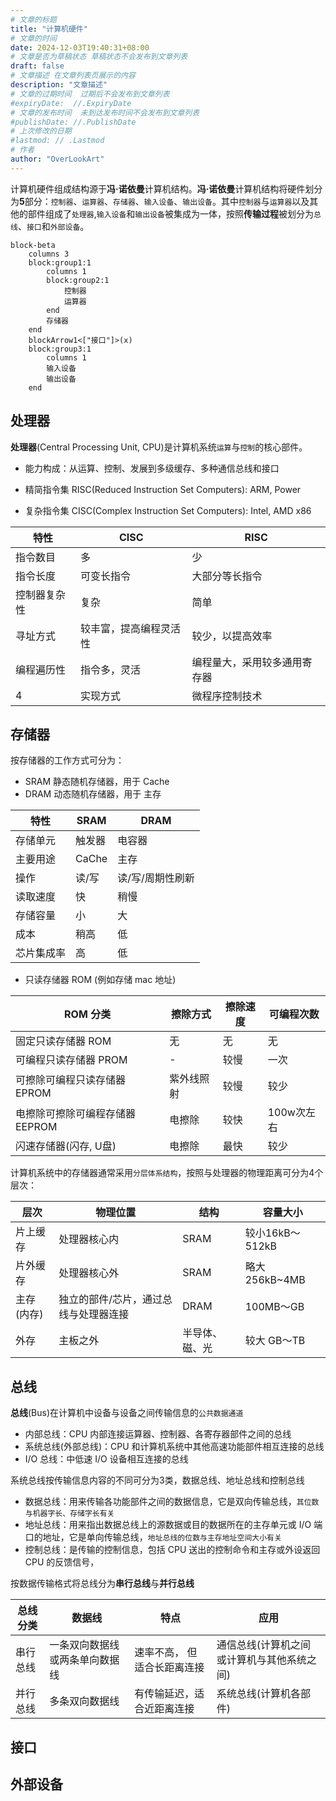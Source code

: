 ```yaml
---
# 文章的标题
title: "计算机硬件"
# 文章的时间
date: 2024-12-03T19:40:31+08:00
# 文章是否为草稿状态 草稿状态不会发布到文章列表
draft: false
# 文章描述 在文章列表页展示的内容
description: "文章描述"
# 文章的过期时间  过期后不会发布到文章列表
#expiryDate:  //.ExpiryDate
# 文章的发布时间  未到达发布时间不会发布到文章列表
#publishDate: //.PublishDate
# 上次修改的日期
#lastmod: // .Lastmod
# 作者
author: "OverLookArt"
---
```


计算机硬件组成结构源于**冯·诺依曼**计算机结构。**冯·诺依曼**计算机结构将硬件划分为**5**部分：`控制器`、`运算器`、`存储器`、`输入设备`、`输出设备`。其中`控制器`与`运算器`以及其他的部件组成了`处理器`,`输入设备`和`输出设备`被集成为一体，按照**传输过程**被划分为`总线`、`接口`和`外部设备`。

``` mermaid
block-beta
    columns 3
    block:group1:1
        columns 1
        block:group2:1
            控制器
            运算器
        end
        存储器
    end
    blockArrow1<["接口"]>(x)
    block:group3:1
        columns 1
        输入设备 
        输出设备
    end
```

## 处理器

**处理器**(Central Processing Unit, CPU)是计算机系统`运算`与`控制`的核心部件。

* 能力构成：从运算、控制、发展到多级缓存、多种通信总线和接口

* 精简指令集 RISC(Reduced Instruction Set Computers): ARM, Power 
* 复杂指令集 CISC(Complex Instruction Set Computers): Intel, AMD x86

|特性|CISC|RISC|
|---|---|---|
|指令数目|多|少|
|指令长度|可变长指令|大部分等长指令|
|控制器复杂性|复杂|简单|
|寻址方式|较丰富，提高编程灵活性|较少，以提高效率|
|编程遍历性|指令多，灵活|编程量大，采用较多通用寄存器|
4|实现方式|微程序控制技术|采用硬布线逻辑控制优化编译程序，采用流水线技术|

## 存储器

按存储器的工作方式可分为：

* SRAM 静态随机存储器，用于 Cache
* DRAM 动态随机存储器，用于 主存

| 特性 | SRAM | DRAM |
| --- | --- | --- |
| 存储单元 | 触发器 | 电容器 |
| 主要用途 | CaChe | 主存 |
| 操作 | 读/写 | 读/写/周期性刷新 |
| 读取速度 | 快 | 稍慢 |
| 存储容量 | 小 | 大 |
| 成本 | 稍高 | 低 |
| 芯片集成率 | 高 | 低 |

* 只读存储器 ROM (例如存储 mac 地址)

| ROM 分类 | 擦除方式 | 擦除速度 | 可编程次数 |
| --- | --- | --- | --- |
| 固定只读存储器 ROM | 无 | 无 | 无 |
| 可编程只读存储器 PROM | - | 较慢 | 一次 |
| 可擦除可编程只读存储器 EPROM | 紫外线照射 | 较慢 | 较少 |
| 电擦除可擦除可编程存储器 EEPROM | 电擦除 | 较快 | 100w次左右 |
| 闪速存储器(闪存, U盘) | 电擦除 | 最快 | 较少 |

计算机系统中的存储器通常采用`分层体系结构`，按照与处理器的物理距离可分为4个层次：

| 层次 | 物理位置 | 结构 | 容量大小 |
| --- | --- | --- | --- |
| 片上缓存 | 处理器核心内 | SRAM | 较小16kB～512kB |
| 片外缓存 | 处理器核心外 | SRAM | 略大256kB~4MB |
| 主存(内存) | 独立的部件/芯片，通过总线与处理器连接 | DRAM | 100MB～GB |
| 外存 | 主板之外 | 半导体、磁、光 | 较大 GB～TB |

## 总线

**总线**(Bus)在计算机中设备与设备之间传输信息的`公共数据通道`

* 内部总线：CPU 内部连接运算器、控制器、各寄存器部件之间的总线  
* 系统总线(外部总线)：CPU 和计算机系统中其他高速功能部件相互连接的总线
* I/O 总线：中低速 I/O 设备相互连接的总线

系统总线按传输信息内容的不同可分为3类，数据总线、地址总线和控制总线

* 数据总线：用来传输各功能部件之间的数据信息，它是双向传输总线，`其位数与机器字长、存储字长有关`  
* 地址总线：用来指出数据总线上的源数据或目的数据所在的主存单元或 I/O 端口的地址，它是单向传输总线，`地址总线的位数与主存地址空间大小有关`
* 控制总线：是传输的控制信息，包括 CPU 送出的控制命令和主存或外设返回 CPU 的反馈信号，
  
按数据传输格式将总线分为**串行总线**与**并行总线**

| 总线分类 | 数据线 | 特点 | 应用 |
| --- | --- | --- | --- |
| 串行总线 | 一条双向数据线或两条单向数据线 | 速率不高， 但适合长距离连接 | 通信总线(计算机之间或计算机与其他系统之间) |
| 并行总线 | 多条双向数据线 | 有传输延迟，适合近距离连接 | 系统总线(计算机各部件) |

## 接口

## 外部设备
